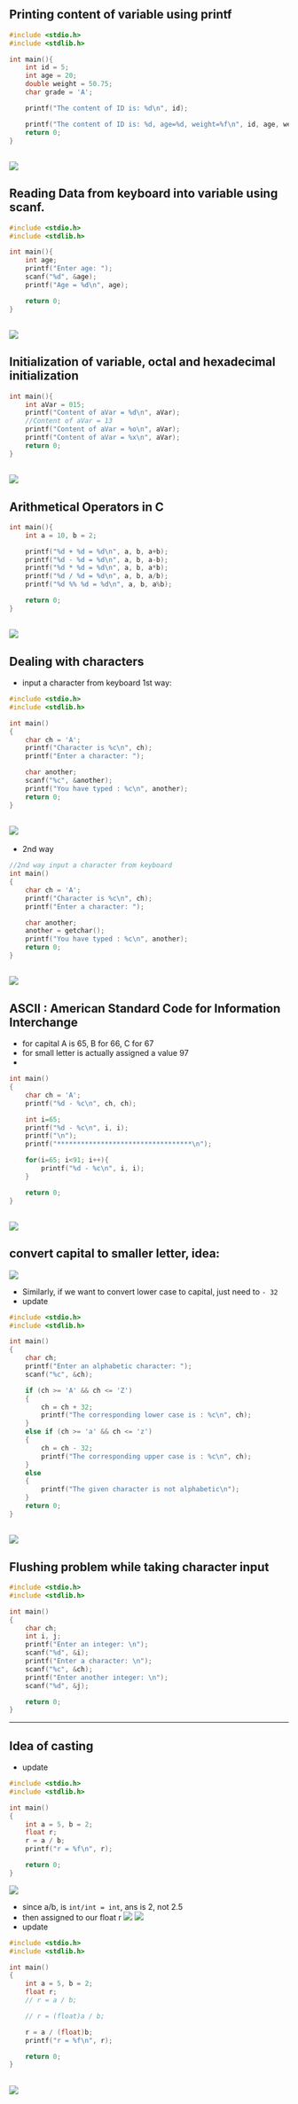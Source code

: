 ## Printing content of variable using printf
```c++
#include <stdio.h>
#include <stdlib.h>

int main(){
    int id = 5;
    int age = 20;
    double weight = 50.75;
    char grade = 'A';

    printf("The content of ID is: %d\n", id);

    printf("The content of ID is: %d, age=%d, weight=%f\n", id, age, weight);
    return 0;
}
```
![](img/2020-01-04-00-11-45.png)
---

## Reading Data from keyboard into variable using scanf.
```c++
#include <stdio.h>
#include <stdlib.h>

int main(){
    int age;
    printf("Enter age: ");
    scanf("%d", &age);
    printf("Age = %d\n", age);

    return 0;
}
```
![](img/2020-01-04-00-30-44.png)
---

## Initialization of variable, octal and hexadecimal initialization
```c++
int main(){
    int aVar = 015;
    printf("Content of aVar = %d\n", aVar);
    //Content of aVar = 13
    printf("Content of aVar = %o\n", aVar);
    printf("Content of aVar = %x\n", aVar);
    return 0;
}
```
![](img/2020-01-04-00-39-39.png)
---

## Arithmetical Operators in C
```c++
int main(){
    int a = 10, b = 2;

    printf("%d + %d = %d\n", a, b, a+b);
    printf("%d - %d = %d\n", a, b, a-b);
    printf("%d * %d = %d\n", a, b, a*b);
    printf("%d / %d = %d\n", a, b, a/b);
    printf("%d %% %d = %d\n", a, b, a%b);

    return 0;
}
```
![](img/2020-01-04-00-48-20.png)
---

## Dealing with characters
- input a character from keyboard 1st way:
```c++
#include <stdio.h>
#include <stdlib.h>

int main()
{
    char ch = 'A';
    printf("Character is %c\n", ch);
    printf("Enter a character: ");

    char another;
    scanf("%c", &another);
    printf("You have typed : %c\n", another);
    return 0;
}
```
![](img/2020-01-04-09-23-16.png)
-

- 2nd way
```c++
//2nd way input a character from keyboard
int main()
{
    char ch = 'A';
    printf("Character is %c\n", ch);
    printf("Enter a character: ");

    char another;
    another = getchar();
    printf("You have typed : %c\n", another);
    return 0;
}
```
![](img/2020-01-04-09-24-19.png)
---

## ASCII : American Standard Code for Information Interchange
- for capital A is 65, B for 66, C for 67
- for small letter is actually assigned a value 97
-
```c++
int main()
{
    char ch = 'A';
    printf("%d - %c\n", ch, ch);

    int i=65;
    printf("%d - %c\n", i, i);
    printf("\n");
    printf("**********************************\n");

    for(i=65; i<91; i++){
        printf("%d - %c\n", i, i);
    }

    return 0;
}
```
![](img/2020-01-04-09-40-22.png)
---

## convert capital to smaller letter, idea:
![](img/2020-01-04-10-01-10.png)
- Similarly, if we want to convert lower case to capital, just need to `- 32`
- update
```c++
#include <stdio.h>
#include <stdlib.h>

int main()
{
    char ch;
    printf("Enter an alphabetic character: ");
    scanf("%c", &ch);

    if (ch >= 'A' && ch <= 'Z')
    {
        ch = ch + 32;
        printf("The corresponding lower case is : %c\n", ch);
    }
    else if (ch >= 'a' && ch <= 'z')
    {
        ch = ch - 32;
        printf("The corresponding upper case is : %c\n", ch);
    }
    else
    {
        printf("The given character is not alphabetic\n");
    }
    return 0;
}
```
![](img/2020-01-04-10-15-14.png)
---

## Flushing problem while taking character input

```c++
#include <stdio.h>
#include <stdlib.h>

int main()
{
    char ch;
    int i, j;
    printf("Enter an integer: \n");
    scanf("%d", &i);
    printf("Enter a character: \n");
    scanf("%c", &ch);
    printf("Enter another integer: \n");
    scanf("%d", &j);

    return 0;
}
```
---

## Idea of casting
- update
```c++
#include <stdio.h>
#include <stdlib.h>

int main()
{
    int a = 5, b = 2;
    float r;
    r = a / b;
    printf("r = %f\n", r);

    return 0;
}
```
![](img/2020-01-04-11-28-21.png)
- since a/b, is `int/int = int`, ans is 2, not 2.5
- then assigned to our float r
![](img/2020-01-04-11-30-57.png)
![](img/2020-01-05-16-47-12.png)
- update
```c++
#include <stdio.h>
#include <stdlib.h>

int main()
{
    int a = 5, b = 2;
    float r;
    // r = a / b;

    // r = (float)a / b;

    r = a / (float)b;
    printf("r = %f\n", r);

    return 0;
}
```
![](img/2020-01-04-15-19-30.png)
---




## 